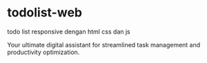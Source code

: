 # todolist-web
todo list responsive dengan html css dan js

Your ultimate digital assistant for streamlined task management and productivity optimization.
